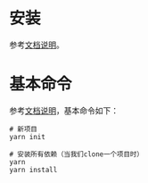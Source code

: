# 安装

参考[文档说明](https://yarnpkg.com/getting-started/install)。

# 基本命令

参考[文档说明](https://yarnpkg.com/getting-started/usage)，基本命令如下：

```
# 新项目
yarn init

# 安装所有依赖（当我们clone一个项目时）
yarn
yarn install
```
